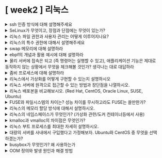 # [ week2 ] 리눅스

<details>
<summary>ssh 인증 방식에 대해 설명해주세요</summary>

```
SSH 인증 방식은 사용자가 SSH 서버에 안전하게 접속하기 위한 방법을 말합니다. 
비밀번호 인증은 아이디와 비밀번호를 사용하여 로그인하는 기본 방식이며, 공개 키 인증은 공개 키와 개인 키를 사용하여 로그인하는 방식입니다. 
또한, 키 파일 인증은 키 파일을 사용하여 로그인하는 방식입니다. 
이 중 공개 키 인증이 가장 보안성이 높고 사용이 편리한 방법입니다.
```

```
SSH(Secure Shell)는 네트워크를 통해 안전하게 통신하기 위한 프로토콜입니다. SSH 인증 방식은 사용자가 SSH 서버에 안전하게 액세스하기 위해 사용되는 다양한 방법을 말합니다.

1. 비밀번호 인증(Password Authentication): 가장 기본적인 방법으로 사용자는 아이디와 비밀번호를 입력하여 서버에 로그인합니다. 이 방법은 간단하고 직관적이지만 보안 상의 취약점이 있을 수 있습니다.

2. 공개 키 인증(Public Key Authentication): 공개 키 인증은 대칭 키 암호화를 사용하여 보안을 강화하는 방법입니다. 사용자는 자신의 공개 키를 SSH 서버에 등록하고, 개인 키를 안전하게 보관합니다. 이후에 사용자는 공개 키를 사용하여 서버에 접속하고, 서버는 해당 사용자의 공개 키를 통해 인증을 수행합니다. 이 방법은 보안성이 높으며, 비밀번호 인증보다 안전합니다.

3. 키 파일 인증(Key File Authentication): 비밀번호나 공개 키 대신에 키 파일을 사용하여 인증하는 방법입니다. 사용자는 키 파일을 생성하고, 이 파일을 사용하여 SSH 클라이언트에 로그인합니다. 이 방법은 보안성이 높고, 사용자가 키 파일을 안전하게 보관하는 한에 비밀번호나 공개 키 인증보다 더욱 안전합니다.

SSH 인증 방식은 보안 수준과 사용자 편의성 간의 균형을 고려하여 선택되어야 합니다.
```

</details>

<details>
<summary>SeLinux가 무엇이고, 장점과 단점에는 무엇이 있는가?</summary>

```
SeLinux는 보안을 강화하기 위한 리눅스의 보안 모듈로, Mandatory Access Control(MAC)을 제공합니다.
(장점) SeLinux는 시스템의 리소스에 대한 접근을 엄격하게 제어하여 악성 코드의 확산을 막고 시스템의 안정성을 향상시킵니다.
(단점) 하지만 SeLinux 초기 설정이 복잡하고 일부 애플리케이션과의 호환성 문제가 있을 수 있으며, 시스템 리소스에 대한 엄격한 접근 제어로 인해 약간의 성능 저하가 발생할 수 있습니다.
```

</details>



<details>
<summary>리눅스 파일 권한과 사용자 관리는 어떻게 이루어지나요?</summary>

```
파일 권한은 각 파일과 디렉토리에 대한 소유자, 그룹, 그리고 다른 사용자에 대한 접근 권한을 설정합니다. 이를 통해 파일의 읽기, 쓰기, 실행과 같은 작업을 특정 사용자에게 허용하거나 제한할 수 있습니다. 
또한, 사용자 관리는 /etc/passwd와 /etc/shadow 파일 등을 통해 사용자 계정을 관리하고, 사용자에게 특정 그룹에 소속시키거나 권한을 부여할 수 있습니다. 
이러한 파일 권한과 사용자 관리를 통해 리눅스 시스템은 파일 접근을 제어하고 사용자 간의 리소스를 효과적으로 관리합니다.
```

</details>



<details>
<summary>리눅스의 특수 권한에 대해서 설명해주세요</summary>

```
리눅스의 특수 권한은 파일이나 디렉토리에 부여되며, 일반 파일 권한과는 달리 특정 작업을 허용하거나 제한합니다. 
주로 사용되는 특수 권한으로는 SetUID(SUID), SetGID(SGID), 그리고 Sticky Bit이 있습니다. 
SetUID는 파일을 실행할 때 파일 소유자의 권한으로 실행되게 하고, 
SetGID는 파일의 그룹 소유자의 권한으로 실행되게 합니다. 
Sticky Bit은 디렉토리에서 파일을 삭제하거나 이동할 때 특정 사용자만 가능하도록 제한합니다. 
```

</details>



<details>
<summary>swap 메모리에 대해 설명하라</summary>

```
swap 메모리는 주로 리눅스 시스템에서 물리적인 RAM이 부족할 때 사용되는 보조 메모리 공간입니다. 
RAM에 올릴 수 없는 프로세스 데이터나 사용되지 않는 프로세스의 데이터를 저장하기 위해 하드 디스크에 임시로 할당됩니다. 
이를 통해 시스템이 메모리 부족 상황에서도 정상적으로 동작할 수 있지만, 
하드 디스크에 접근하는 속도가 RAM보다 느리기 때문에 성능 저하를 초래할 수 있습니다. 
```

</details>



<details>
<summary>ebpf의 개념과 활용 예시에 대해 설명하라</summary>

```
eBPF는 리눅스 커널에서 실행되는 프로그램을 통해 시스템 동작을 제어하고 모니터링하는 기술입니다. 
예를 들어, 네트워크 트래픽 분석이나 악성 코드 탐지와 같은 작업을 수행할 수 있습니다. 또한, 시스템 리소스 모니터링과 최적화를 통해 성능을 향상시키는 데에도 사용됩니다. 
이러한 기술을 통해 eBPF는 커널 내에서 보다 안전하고 효율적인 작업을 가능하게 합니다.
```

</details>



<details>
<summary>물리 서버에 접속은 되고 (즉 명령어는 실행할 수 있고), 애플리케이션 기능은 제대로 동작하지 않는 상황에서 무엇을 체크해볼 것인가? 생각나는 대로 대답하라  </summary>

```
먼저, 애플리케이션 로그를 확인하여 어떤 문제가 발생했는지 파악하고, 시스템의 리소스 사용량을 살펴봅니다. 
네트워크 연결 상태를 확인하고, 서비스가 올바른 포트에서 실행되는지 확인합니다. 
문제가 지속되면 서버를 재부팅하고, 필요에 따라 하드웨어 상태도 점검합니다.
```
> <i>[참고 링크](https://netflixtechblog.com/linux-performance-analysis-in-60-000-milliseconds-accc10403c55)</i>

</details>



<details>
<summary>좀비 프로세스에 대해 설명하라</summary>

```
좀비 프로세스는 이미 종료된 프로세스이지만, 부모 프로세스가 해당 종료를 확인하지 않아서 시스템에서 여전히 남아 있는 상태를 의미합니다. 
좀비 프로세스는 시스템에 소수의 리소스를 소비하며, 일반적으로 관리가 필요하지 않습니다. 
그러나 과도한 수가 발생하면 시스템의 성능에 영향을 줄 수 있으므로, 주기적으로 청소하는 것이 좋습니다.
```
</details>



<details>
<summary>리눅스에서 가상화를 어떻게 구현할 수 있는지 설명하시오</summary>

```
리눅스에서 가상화는 주로 두 가지 방법(컨테이너 기반과 가상머신(VM) 기반)으로 이루어지지만, 때로는 이 두 가지 방법을 혼합하여 사용하기도 합니다.

- 컨테이너 기반 가상화: Docker와 같은 컨테이너 기술은 리눅스 커널을 활용하여 프로세스를 격리하는 방식으로 가상화를 구현합니다. 여러 개의 컨테이너를 호스트에서 실행하여 각각 독립적인 환경을 유지하면서 시스템 자원을 공유할 수 있습니다.
- 가상머신(VM) 기반 가상화: KVM(Kernel-based Virtual Machine)과 같은 가상화 솔루션을 사용하여 호스트 시스템 위에 게스트 운영 체제를 실행하는 방식입니다. 이 방법은 전체적인 가상화를 제공하므로 호스트와는 완전히 분리된 환경을 제공할 수 있습니다.
- 컨테이너와 가상머신의 혼합 사용: 일부 시나리오에서는 컨테이너와 가상머신을 혼합하여 사용하는 것이 유용할 수 있습니다. 예를 들어, 가상머신 내에서 여러 개의 컨테이너를 실행하여 각각의 컨테이너가 독립적인 환경을 유지하면서 VM의 장점을 활용할 수 있습니다.

이러한 방법들은 각각의 장단점을 가지고 있으며, 사용하고자 하는 시스템 요구사항과 용도에 따라 적절한 가상화 기술을 선택할 수 있습니다.
```

</details>



<details>
<summary>리눅스 서버에 원격으로 접근할 수 있는 방법과 장단점을 나열하시오.</summary>

```
리눅스 서버에 원격으로 접근하는 방법으로는 SSH, VNC, 그리고 웹 기반 터미널 도구가 있습니다. 
SSH는 보안이 우수하고 설정이 간단하지만, GUI에 접근하기 어려운 단점이 있습니다. 
VNC는 그래픽 환경에 접근할 수 있지만 보안 취약점과 설정이 복잡한 단점이 있습니다. 
웹 기반 터미널 도구는 브라우저를 통해 접근할 수 있어 편리하지만 보안 문제나 성능 저하가 발생할 수 있습니다.
```

</details>



<details>
<summary>리눅스 배포본을 비교해보시오. (Red Hat, CentOS, Oracle Linux, SUSE, Ubuntu)</summary>

```
리눅스 배포판은 서로 다른 조직이나 개발자들이 개발하고 유지보수하는 리눅스 시스템의 변형이며, 
주로 Red Hat, CentOS, Oracle Linux, SUSE, Ubuntu 등이 있습니다.

Red Hat Enterprise Linux (RHEL):
- 기업 및 기관에서 주로 사용되는 상업용 리눅스 배포판입니다.
- 안정성과 보안성이 강조되며, 엔터프라이즈 서버 환경에 적합합니다.
- 구독 기반의 서비스를 제공하며, 서버 지원과 패치 업데이트가 제공됩니다.

CentOS:
- RHEL 소스 코드를 기반으로 개발된 무료 및 오픈 소스 리눅스 배포판입니다.
- RHEL과 거의 동일한 기능과 호환성을 제공하지만, 무료로 제공됩니다.
- 개발 및 테스트 환경에서 널리 사용되며, 커뮤니티에 의해 지원됩니다.

Oracle Linux:
- 오라클에서 개발하고 유지 보수하는 엔터프라이즈급 리눅스 배포판입니다.
- RHEL과 호환되며, 오라클의 엔터프라이즈 솔루션과 통합되어 있습니다.
- 오라클 제품과의 통합 및 호환성을 강조하며, 오라클 지원 및 서비스를 제공합니다.

SUSE Linux Enterprise Server (SLES):
- SUSE사에서 개발하고 유지 보수하는 엔터프라이즈급 리눅스 배포판입니다.
- 안정성과 신뢰성이 높으며, 가상화 및 클라우드 환경에 적합합니다.
- 오픈소스와 상용 소프트웨어의 조합으로 제공되며, 다양한 서비스와 지원을 제공합니다.

Ubuntu Server:
- 개인 및 기업에서 널리 사용되는 데스크톱 및 서버용 리눅스 배포판입니다.
- 무료로 제공되는 오픈 소스 소프트웨어이며, 사용자 친화적이고 다양한 패키지를 제공합니다.
- 클라우드 및 컨테이너 환경에서 인기가 높으며, 재무적으로 경제적인 선택입니다.
```

</details>



<details>
<summary>FUSE와 파일시스템의 차이는? 성능 차이를 무시하고라도 FUSE는 쓸만한가?</summary>

```
FUSE는 "Filesystem in Userspace"의 약자로, 사용자 공간에서 파일 시스템을 개발하고 구현할 수 있는 인터페이스를 제공합니다. 따라서 사용자가 파일 시스템을 구현할 때 일반적으로 커널의 변경이 필요하지 않습니다. 
이와 달리, 일반적인 파일 시스템은 커널 영역에서 직접 작동하며, 커널 소스 코드에 직접 구현되어야 합니다.

성능 면에서는 FUSE가 일반적인 파일 시스템보다 느릴 수 있습니다. 이는 FUSE가 사용자 공간과 커널 간의 데이터 전송 및 시스템 호출을 더 많이 처리해야 하기 때문입니다. 

따라서 성능이 아닌 개발 및 유지보수의 편의성 측면에서는 FUSE가 매우 유용하지만, 고성능이 필요한 상용 환경에서는 일반적인 파일 시스템이 더 적합할 수 있습니다.
```

</details>



<details>
<summary>리눅스의 메모리 할당 방식에 대해서 설명하시오.</summary>

```
리눅스에서의 메모리 할당은 크게 두 가지 방식으로 이루어집니다.

1. 물리적인 메모리 할당: 리눅스는 물리적인 메모리를 가상 주소 공간에 할당합니다. 이는 프로그램이 실제 메모리 주소를 알 필요 없이 가상 주소를 사용하여 데이터를 저장하고 읽을 수 있게 해줍니다.
2. 가상 메모리 및 스왑 메모리 할당: 리눅스는 가상 메모리를 사용하여 물리적 메모리보다 큰 양의 데이터를 처리할 수 있습니다. 물리적 메모리가 부족한 경우에는 스왑 메모리를 사용하여 일부 데이터를 디스크에 저장하고 필요할 때 메모리로 다시 로드합니다.

이러한 메모리 할당 방식은 시스템의 유연성과 효율성을 높이며, 프로그램이 메모리를 효율적으로 활용할 수 있도록 합니다.
```

</details>



<details>
<summary>리눅스의 네임스페이스가 무엇인가? (가상화 관련/도커 컨테이너등에서 사용)</summary>

```
리눅스의 네임스페이스는 프로세스의 리소스를 격리하는 기술로, 가상화 및 컨테이너화에 중요한 역할을 합니다. 
각각의 네임스페이스는 프로세스 그룹에 대한 독립적인 가상 환경을 제공하여, 서로 영향을 주지 않고 독립적으로 동작할 수 있도록 합니다. 
이는 도커 컨테이너와 같은 가상화 기술에서 각 컨테이너가 독립적으로 실행되고 서로 영향을 주지 않도록 보장합니다. 
이를 통해 리소스의 효율적인 관리와 격리가 가능해집니다.
```

</details>



<details>
<summary>kmalloc과 vmalloc의 차이점은 무엇인가?</summary>

```
kmalloc은 커널에서 작은 크기의 메모리를 동적으로 할당하는 함수이고, vmalloc은 커널에서 큰 크기의 메모리를 할당하는 함수입니다. 
kmalloc은 주로 페이지 크기보다 작은 작업에 사용되며, 할당된 메모리는 연속된 물리적인 페이지에 매핑됩니다. 
반면에, vmalloc은 페이지 크기보다 큰 메모리를 할당하고, 할당된 메모리는 물리적인 페이지와 연속되지 않을 수 있습니다. 
```

</details>



<details>
<summary>리눅스 부트 프로세스를 최대한 자세히 설명하시오.</summary>

```
리눅스 부트 프로세스는 시스템이 부팅될 때 가장 먼저 실행되는 프로세스입니다. 
주로 init 프로세스라고도 불리며,  커널 이미지를 메모리에 로드하고 초기화하는 역할을 합니다. 
init 프로세스는 시스템의 실행 레벨을 설정하고, 필요한 시스템 리소스를 초기화하며, 시스템의 안정적인 운영을 위해 중요한 역할을 합니다. 
일반적으로 시스템이 부팅되면 init 프로세스가 시작되고, 그 후에 사용자 공간 및 시스템 서비스들이 순차적으로 시작됩니다.
```

</details>



<details>
<summary>대량의 서버를 사내에서 구입했다고 가정해보자. Ubuntu와 CentOS 중 무엇을 선택하겠는가?</summary>

```
대량의 서버를 구입할 때 Ubuntu와 CentOS 중에서 선택할 때에는 사용 목적과 운영 환경을 고려해야 합니다. 
Ubuntu는 사용하기 쉽고 빠른 업데이트 주기를 가지며 개발 및 데스크톱 환경에서 많이 사용됩니다. 
반면 CentOS는 안정성과 보안에 초점을 맞춘 레드햇 엔터프라이즈 리눅스의 무료 버전으로서 엔터프라이즈 환경에서의 우수한 성능과 안정성을 제공합니다. 
기업의 운영 환경과 요구 사항에 따라 적합한 배포판을 선택하는 것이 중요합니다.
```

</details>



<details>
<summary>busybox가 무엇인가? 왜 사용하는가</summary>

```
BusyBox는 리눅스 기반 시스템에서 경량의 다목적 유틸리티 프로그램으로 사용됩니다. 
이는 여러 유틸리티를 하나의 실행 파일로 통합하여 시스템 자원을 절약하고 기본적인 작업을 처리하는 데 도움을 줍니다. 
주로 임베디드 시스템이나 리소스가 제한된 환경에서 사용되며, 작고 가벼우면서도 다양한 유틸리티를 제공하여 시스템을 관리할 수 있습니다.
```

</details>



<details>
<summary>OOM 정의와 발생 원인과 해결 방법</summary>

```
OOM(Out Of Memory)은 시스템이 사용 가능한 메모리를 모두 소진한 상태를 나타냅니다. 
이는 주로 프로세스가 너무 많은 메모리를 요청하거나 메모리 누수로 인해 사용 가능한 메모리가 점점 감소하는 경우 발생합니다. 

OOM을 해결하기 위한 방법에는 메모리를 효율적으로 사용하는 프로그램을 개발하여 메모리 누수를 방지하는 것입니다.
또한, 스왑 공간을 늘리거나 추가 메모리를 설치하여 메모리 용량을 늘리거나, 
OOM이 발생했을 때 시스템을 다시 시작하여 메모리를 초기화하는 방법이 있습니다. 
마지막으로, OOM Killer라는 커널 기능을 사용하여 메모리를 가장 많이 사용하는 프로세스를 강제로 종료시키는 방법도 있습니다.
```

</details>

